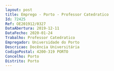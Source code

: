 ```yaml
--- 
layout: post
title: Emprego - Porto - Professor Catedratico
Id: 72425
Ref: OE201912/0327
DataAbertura: 2019-12-11
DataFecho: 2020-01-24
Trabalho: Professor Catedratico
Empregador: Universidade do Porto
Descricao: Docência Universitária
CodigoPostal: 4200-319 PORTO
Concelho: Porto
Distrito: Porto
--- 
```

